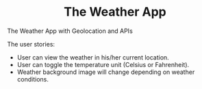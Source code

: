 # <center>The Weather App<center>
<bold>The Weather App with Geolocation and APIs</bold>

The user stories:
<ul>
<li>User can view the weather in his/her current location.</li>
<li>User can toggle the temperature unit (Celsius or Fahrenheit).</li>
<li>Weather background image will change depending on weather conditions.</li>
</ul>


